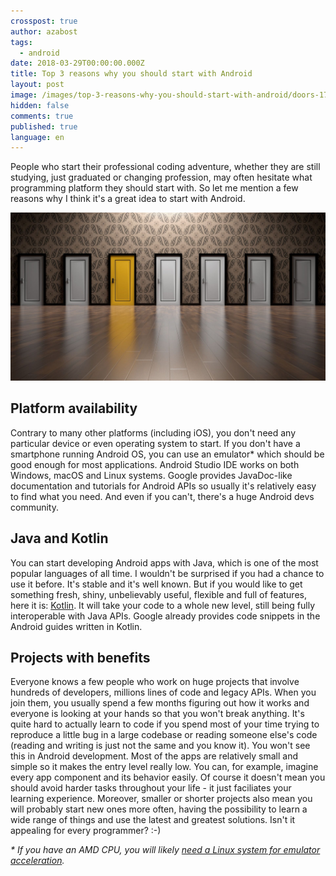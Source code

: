 ```yaml
---
crosspost: true
author: azabost
tags:
  - android
date: 2018-03-29T00:00:00.000Z
title: Top 3 reasons why you should start with Android
layout: post
image: /images/top-3-reasons-why-you-should-start-with-android/doors-1767563_1920_80.jpg
hidden: false
comments: true
published: true
language: en
---
```

People who start their professional coding adventure, whether they are still studying, just graduated or changing profession, may often hesitate what programming platform they should start with. So let me mention a few reasons why I think it's a great idea to start with Android.

![Decision](../../static/images/top-3-reasons-why-you-should-start-with-android/doors-1767563_1920_80.jpg "")

## Platform availability

Contrary to many other platforms (including iOS), you don't need any particular device or even operating system to start. If you don't have a smartphone running Android OS, you can use an emulator* which should be good enough for most applications. Android Studio IDE works on both Windows, macOS and Linux systems. Google provides JavaDoc-like documentation and tutorials for Android APIs so usually it's relatively easy to find what you need. And even if you can't, there's a huge Android devs community.

## Java and Kotlin

You can start developing Android apps with Java, which is one of the most popular languages of all time. I wouldn't be surprised if you had a chance to use it before. It's stable and it's well known. But if you would like to get something fresh, shiny, unbelievably useful, flexible and full of features, here it is: [Kotlin](https://developer.android.com/kotlin/.html). It will take your code to a whole new level, still being fully interoperable with Java APIs. Google already provides code snippets in the Android guides written in Kotlin.

## Projects with benefits

Everyone knows a few people who work on huge projects that involve hundreds of developers, millions lines of code and legacy APIs. When you join them, you usually spend a few months figuring out how it works and everyone is looking at your hands so that you won't break anything. It's quite hard to actually learn to code if you spend most of your time trying to reproduce a little bug in a large codebase or reading someone else's code (reading and writing is just not the same and you know it). You won't see this in Android development. Most of the apps are relatively small and simple so it makes the entry level really low. You can, for example, imagine every app component and its behavior easily. Of course it doesn't mean you should avoid harder tasks throughout your life - it just faciliates your learning experience. Moreover, smaller or shorter projects also mean you will probably start new ones more often, having the possibility to learn a wide range of things and use the latest and greatest solutions. Isn't it appealing for every programmer? :-)

*\* If you have an AMD CPU, you will likely [need a Linux system for emulator acceleration](https://developer.android.com/studio/run/emulator-acceleration.html).*

